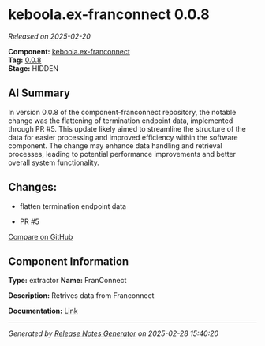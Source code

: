 #  keboola.ex-franconnect 0.0.8

_Released on 2025-02-20_

**Component:** [keboola.ex-franconnect](https://github.com/keboola/component-franconnect)  
**Tag:** [0.0.8](https://github.com/keboola/component-franconnect/releases/tag/0.0.8)  
**Stage:** HIDDEN


## AI Summary
In version 0.0.8 of the component-franconnect repository, the notable change was the flattening of termination endpoint data, implemented through PR #5. This update likely aimed to streamline the structure of the data for easier processing and improved efficiency within the software component. The change may enhance data handling and retrieval processes, leading to potential performance improvements and better overall system functionality.



## Changes:



- flatten termination endpoint data 




- PR #5 



[Compare on GitHub](https://github.com/keboola/component-franconnect/compare/0.0.7...0.0.8)



## Component Information
**Type:** extractor
**Name:** FranConnect

**Description:** Retrives data from Franconnect


**Documentation:** [Link](https://github.com/keboola/component-franconnect/blob/master/README.md)



---
_Generated by [Release Notes Generator](https://github.com/keboola/release-notes-generator)
on 2025-02-28 15:40:20_
